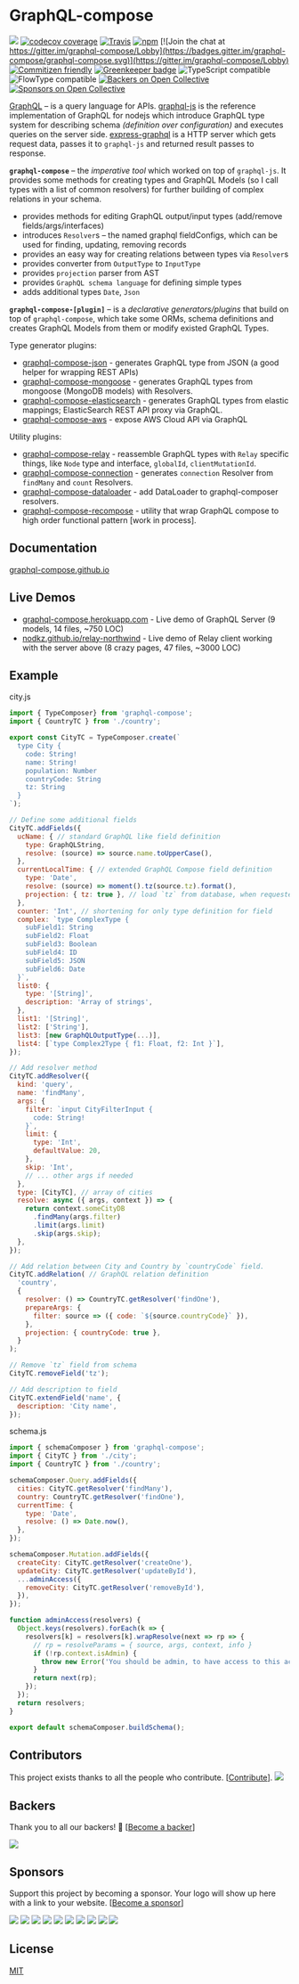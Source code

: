 # GraphQL-compose

[![](https://img.shields.io/npm/v/graphql-compose.svg)](https://www.npmjs.com/package/graphql-compose)
[![codecov coverage](https://img.shields.io/codecov/c/github/graphql-compose/graphql-compose.svg)](https://codecov.io/github/graphql-compose/graphql-compose)
[![Travis](https://img.shields.io/travis/graphql-compose/graphql-compose.svg?maxAge=2592000)](https://travis-ci.org/graphql-compose/graphql-compose)
[![npm](https://img.shields.io/npm/dt/graphql-compose.svg)](http://www.npmtrends.com/graphql-compose)
[![Join the chat at https://gitter.im/graphql-compose/Lobby](https://badges.gitter.im/graphql-compose/graphql-compose.svg)](https://gitter.im/graphql-compose/Lobby)
[![Commitizen friendly](https://img.shields.io/badge/commitizen-friendly-brightgreen.svg)](http://commitizen.github.io/cz-cli/)
[![Greenkeeper badge](https://badges.greenkeeper.io/graphql-compose/graphql-compose.svg)](https://greenkeeper.io/)
![TypeScript compatible](https://img.shields.io/badge/typescript-compatible-brightgreen.svg)
![FlowType compatible](https://img.shields.io/badge/flowtype-compatible-brightgreen.svg)
[![Backers on Open Collective](https://opencollective.com/graphql-compose/backers/badge.svg)](#backers) 
[![Sponsors on Open Collective](https://opencollective.com/graphql-compose/sponsors/badge.svg)](#sponsors) 

[GraphQL](http://graphql.org/) – is a query language for APIs. [graphql-js](https://github.com/graphql/graphql-js) is the reference implementation of GraphQL for nodejs which introduce GraphQL type system for describing schema _(definition over configuration)_ and executes queries on the server side. [express-graphql](https://github.com/graphql/express-graphql) is a HTTP server which gets request data, passes it to `graphql-js` and returned result passes to response.

**`graphql-compose`** – the _imperative tool_ which worked on top of `graphql-js`. It provides some methods for creating types and GraphQL Models (so I call types with a list of common resolvers) for further building of complex relations in your schema.

* provides methods for editing GraphQL output/input types (add/remove fields/args/interfaces)
* introduces `Resolver`s – the named graphql fieldConfigs, which can be used for finding, updating, removing records
* provides an easy way for creating relations between types via `Resolver`s
* provides converter from `OutputType` to `InputType`
* provides `projection` parser from AST
* provides `GraphQL schema language` for defining simple types
* adds additional types `Date`, `Json`

**`graphql-compose-[plugin]`** – is a _declarative generators/plugins_ that build on top of `graphql-compose`, which take some ORMs, schema definitions and creates GraphQL Models from them or modify existed GraphQL Types.

Type generator plugins:

* [graphql-compose-json](https://github.com/graphql-compose/graphql-compose-json) - generates GraphQL type from JSON (a good helper for wrapping REST APIs)
* [graphql-compose-mongoose](https://github.com/graphql-compose/graphql-compose-mongoose) - generates GraphQL types from mongoose (MongoDB models) with Resolvers.
* [graphql-compose-elasticsearch](https://github.com/graphql-compose/graphql-compose-elasticsearch) - generates GraphQL types from elastic mappings; ElasticSearch REST API proxy via GraphQL.
* [graphql-compose-aws](https://github.com/graphql-compose/graphql-compose-aws) - expose AWS Cloud API via GraphQL

Utility plugins:

* [graphql-compose-relay](https://github.com/graphql-compose/graphql-compose-relay) - reassemble GraphQL types with `Relay` specific things, like `Node` type and interface, `globalId`, `clientMutationId`.
* [graphql-compose-connection](https://github.com/graphql-compose/graphql-compose-connection) - generates `connection` Resolver from `findMany` and `count` Resolvers.
* [graphql-compose-dataloader](https://github.com/stoffern/graphql-compose-dataloader) - add DataLoader to graphql-composer resolvers.
* [graphql-compose-recompose](https://github.com/digithun/graphql-compose-recompose) - utility that wrap GraphQL compose to high order functional pattern [work in process].

## Documentation

[graphql-compose.github.io](https://graphql-compose.github.io/)

## Live Demos

* [graphql-compose.herokuapp.com](https://graphql-compose.herokuapp.com/) - Live demo of GraphQL Server (9 models, 14 files, ~750 LOC)
* [nodkz.github.io/relay-northwind](https://nodkz.github.io/relay-northwind) - Live demo of Relay client working with the server above (8 crazy pages, 47 files, ~3000 LOC)

## Example

city.js

```js
import { TypeComposer} from 'graphql-compose';
import { CountryTC } from './country';

export const CityTC = TypeComposer.create(`
  type City {
    code: String!
    name: String!
    population: Number
    countryCode: String
    tz: String
  }
`);

// Define some additional fields
CityTC.addFields({
  ucName: { // standard GraphQL like field definition
    type: GraphQLString,
    resolve: (source) => source.name.toUpperCase(),
  },
  currentLocalTime: { // extended GraphQL Compose field definition
    type: 'Date',
    resolve: (source) => moment().tz(source.tz).format(),
    projection: { tz: true }, // load `tz` from database, when requested only `localTime` field
  },
  counter: 'Int', // shortening for only type definition for field
  complex: `type ComplexType {
    subField1: String
    subField2: Float
    subField3: Boolean
    subField4: ID
    subField5: JSON
    subField6: Date
  }`,
  list0: {
    type: '[String]',
    description: 'Array of strings',
  },
  list1: '[String]',
  list2: ['String'],
  list3: [new GraphQLOutputType(...)],
  list4: [`type Complex2Type { f1: Float, f2: Int }`],
});

// Add resolver method
CityTC.addResolver({
  kind: 'query',
  name: 'findMany',
  args: {
    filter: `input CityFilterInput {
      code: String!
    }`,
    limit: {
      type: 'Int',
      defaultValue: 20,
    },
    skip: 'Int',
    // ... other args if needed
  },
  type: [CityTC], // array of cities
  resolve: async ({ args, context }) => {
    return context.someCityDB
      .findMany(args.filter)
      .limit(args.limit)
      .skip(args.skip);
  },
});

// Add relation between City and Country by `countryCode` field.
CityTC.addRelation( // GraphQL relation definition
  'country',
  {
    resolver: () => CountryTC.getResolver('findOne'),
    prepareArgs: {
      filter: source => ({ code: `${source.countryCode}` }),
    },
    projection: { countryCode: true },
  }
);

// Remove `tz` field from schema
CityTC.removeField('tz');

// Add description to field
CityTC.extendField('name', {
  description: 'City name',
});
```

schema.js

```js
import { schemaComposer } from 'graphql-compose';
import { CityTC } from './city';
import { CountryTC } from './country';

schemaComposer.Query.addFields({
  cities: CityTC.getResolver('findMany'),
  country: CountryTC.getResolver('findOne'),
  currentTime: {
    type: 'Date',
    resolve: () => Date.now(),
  },
});

schemaComposer.Mutation.addFields({
  createCity: CityTC.getResolver('createOne'),
  updateCity: CityTC.getResolver('updateById'),
  ...adminAccess({
    removeCity: CityTC.getResolver('removeById'),
  }),
});

function adminAccess(resolvers) {
  Object.keys(resolvers).forEach(k => {
    resolvers[k] = resolvers[k].wrapResolve(next => rp => {
      // rp = resolveParams = { source, args, context, info }
      if (!rp.context.isAdmin) {
        throw new Error('You should be admin, to have access to this action.');
      }
      return next(rp);
    });
  });
  return resolvers;
}

export default schemaComposer.buildSchema();
```

## Contributors

This project exists thanks to all the people who contribute. [[Contribute](CONTRIBUTING.md)].
<a href="graphs/contributors"><img src="https://opencollective.com/graphql-compose/contributors.svg?width=890&button=false" /></a>


## Backers

Thank you to all our backers! 🙏 [[Become a backer](https://opencollective.com/graphql-compose#backer)]

<a href="https://opencollective.com/graphql-compose#backers" target="_blank"><img src="https://opencollective.com/graphql-compose/backers.svg?width=890"></a>


## Sponsors

Support this project by becoming a sponsor. Your logo will show up here with a link to your website. [[Become a sponsor](https://opencollective.com/graphql-compose#sponsor)]

<a href="https://opencollective.com/graphql-compose/sponsor/0/website" target="_blank"><img src="https://opencollective.com/graphql-compose/sponsor/0/avatar.svg"></a>
<a href="https://opencollective.com/graphql-compose/sponsor/1/website" target="_blank"><img src="https://opencollective.com/graphql-compose/sponsor/1/avatar.svg"></a>
<a href="https://opencollective.com/graphql-compose/sponsor/2/website" target="_blank"><img src="https://opencollective.com/graphql-compose/sponsor/2/avatar.svg"></a>
<a href="https://opencollective.com/graphql-compose/sponsor/3/website" target="_blank"><img src="https://opencollective.com/graphql-compose/sponsor/3/avatar.svg"></a>
<a href="https://opencollective.com/graphql-compose/sponsor/4/website" target="_blank"><img src="https://opencollective.com/graphql-compose/sponsor/4/avatar.svg"></a>
<a href="https://opencollective.com/graphql-compose/sponsor/5/website" target="_blank"><img src="https://opencollective.com/graphql-compose/sponsor/5/avatar.svg"></a>
<a href="https://opencollective.com/graphql-compose/sponsor/6/website" target="_blank"><img src="https://opencollective.com/graphql-compose/sponsor/6/avatar.svg"></a>
<a href="https://opencollective.com/graphql-compose/sponsor/7/website" target="_blank"><img src="https://opencollective.com/graphql-compose/sponsor/7/avatar.svg"></a>
<a href="https://opencollective.com/graphql-compose/sponsor/8/website" target="_blank"><img src="https://opencollective.com/graphql-compose/sponsor/8/avatar.svg"></a>
<a href="https://opencollective.com/graphql-compose/sponsor/9/website" target="_blank"><img src="https://opencollective.com/graphql-compose/sponsor/9/avatar.svg"></a>



## License

[MIT](https://github.com/graphql-compose/graphql-compose/blob/master/LICENSE.md)
